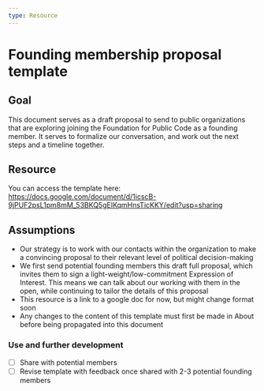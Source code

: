 ```yaml
---
type: Resource
---
```


# Founding membership proposal template

## Goal
This document serves as a draft proposal to send to public organizations that are exploring joining the Foundation for Public Code as a founding member. It serves to formalize our conversation, and work out the next steps and a timeline together.

## Resource
You can access the template here: <https://docs.google.com/document/d/1icscB-9jPUF2psL1pm8mM_53BKQ5gEIKqmHnsTicKKY/edit?usp=sharing>

## Assumptions
* Our strategy is to work with our contacts within the organization to make a convincing proposal to their relevant level of political decision-making
* We first send potential founding members this draft full proposal, which invites them to sign a light-weight/low-commitment Expression of Interest. This means we can talk about our working with them in the open, while continuing to tailor the details of this proposal
* This resource is a link to a google doc for now, but might change format soon 
* Any changes to the content of this template must first be made in About before being propagated into this document

### Use and further development
- [ ] Share with potential members
- [ ] Revise template with feedback once shared with 2-3 potential founding members
